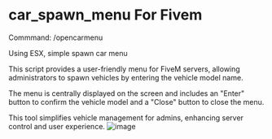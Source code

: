 # car_spawn_menu For Fivem

Commmand: /opencarmenu

Using ESX, simple spawn car menu

This script provides a user-friendly menu for FiveM servers, allowing administrators to spawn vehicles by entering the vehicle model name. 

The menu is centrally displayed on the screen and includes an "Enter" button to confirm the vehicle model and a "Close" button to close the menu. 

This tool simplifies vehicle management for admins, enhancing server control and user experience.
![image](https://github.com/Who-is-Cola/car_spawn_menu/assets/79643020/444e8809-740a-41c8-b2dd-89b8c28aff3b)

